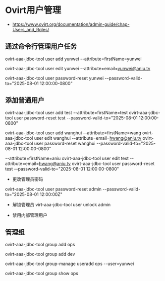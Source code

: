 # Ovirt用户管理
 
- https://www.ovirt.org/documentation/admin-guide/chap-Users_and_Roles/

## 通过命令行管理用户任务


ovirt-aaa-jdbc-tool user add yunwei --attribute=firstName=yunwei

ovirt-aaa-jdbc-tool user edit yunwei --attribute=email=yunwei@aniu.tv

ovirt-aaa-jdbc-tool user password-reset yunwei --password-valid-to="2025-08-01 12:00:00-0800"


## 添加普通用户

ovirt-aaa-jdbc-tool user add test --attribute=firstName=test
ovirt-aaa-jdbc-tool user password-reset test --password-valid-to="2025-08-01 12:00:00-0800"


ovirt-aaa-jdbc-tool user add wanghui --attribute=firstName=wang
ovirt-aaa-jdbc-tool user edit wanghui --attribute=email=hwang@aniu.tv
ovirt-aaa-jdbc-tool user password-reset wanghui --password-valid-to="2025-08-01 12:00:00-0800"


  --attribute=firstName=aniu
ovirt-aaa-jdbc-tool user edit test --attribute=email=hwang@aniu.tv
ovirt-aaa-jdbc-tool user password-reset test --password-valid-to="2025-08-01 12:00:00-0800"


- 更改管理员密码

ovirt-aaa-jdbc-tool user password-reset admin --password-valid-to="2025-08-01 12:00:00Z"

- 解锁管理员
virt-aaa-jdbc-tool user unlock admin

- 禁用内部管理用户


## 管理组

ovirt-aaa-jdbc-tool group add ops

ovirt-aaa-jdbc-tool group add dev

ovirt-aaa-jdbc-tool group-manage useradd ops --user=yunwei

ovirt-aaa-jdbc-tool group show ops

